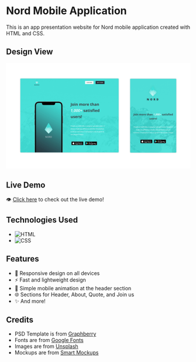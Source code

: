 # Nord Mobile Application
This is an app presentation website for Nord mobile application created with HTML and CSS.

## Design View
![design-view](./Images/design-view.png)

## Live Demo
👁 [Click here](https://mohammad-jarabah.github.io/Nord-Mobile-Application) to check out the live demo!

## Technologies Used
* ![HTML](https://img.shields.io/badge/HTML5-E34F26?style=for-the-badge&logo=html5&logoColor=white)
* ![CSS](https://img.shields.io/badge/CSS3-1572B6?style=for-the-badge&logo=css3&logoColor=white)

## Features
* 🤖 Responsive design on all devices
* ⚡ Fast and lightweight design
* 📱 Simple mobile animation at the header section
* 🌐 Sections for Header, About, Quote, and Join us
* ✨ And more!

## Credits
* PSD Template is from [Graphberry](https://www.graphberry.com)
* Fonts are from [Google Fonts](https://fonts.google.com)
* Images are from [Unsplash](https://unsplash.com)
* Mockups are from [Smart Mockups](https://smartmockups.com)
